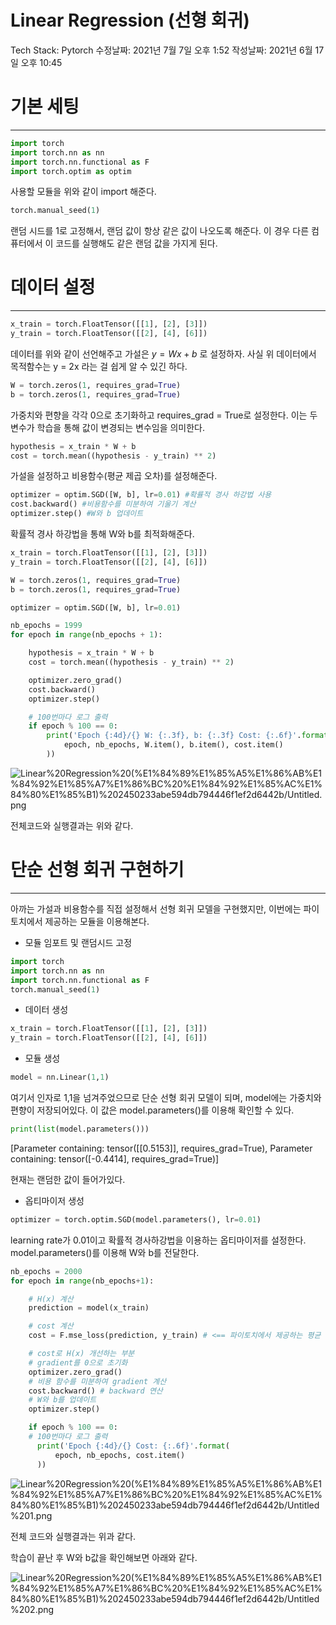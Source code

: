 # Linear Regression (선형 회귀)

Tech Stack: Pytorch
수정날짜: 2021년 7월 7일 오후 1:52
작성날짜: 2021년 6월 17일 오후 10:45

# 기본 세팅

---

```python
import torch
import torch.nn as nn
import torch.nn.functional as F
import torch.optim as optim
```

사용할 모듈을 위와 같이 import 해준다.

 

```python
torch.manual_seed(1)
```

랜덤 시드를 1로 고정해서, 랜덤 값이 항상 같은 값이 나오도록 해준다. 이 경우 다른 컴퓨터에서 이 코드를 실행해도 같은 랜덤 값을 가지게 된다.

# 데이터 설정

---

```python
x_train = torch.FloatTensor([[1], [2], [3]])
y_train = torch.FloatTensor([[2], [4], [6]])
```

데이터를 위와 같이 선언해주고 가설은 $y = Wx + b$ 로 설정하자. 사실 위 데이터에서 목적함수는 y = 2x 라는 걸 쉽게 알 수 있긴 하다.

```python
W = torch.zeros(1, requires_grad=True)
b = torch.zeros(1, requires_grad=True)
```

가중치와 편향을 각각 0으로 초기화하고 requires_grad = True로 설정한다. 이는 두 변수가 학습을 통해 값이 변경되는 변수임을 의미한다.

```python
hypothesis = x_train * W + b
cost = torch.mean((hypothesis - y_train) ** 2)
```

가설을 설정하고 비용함수(평균 제곱 오차)를 설정해준다.

```python
optimizer = optim.SGD([W, b], lr=0.01) #확률적 경사 하강법 사용
cost.backward() #비용함수를 미분하여 기울기 계산
optimizer.step() #W와 b 업데이트
```

확률적 경사 하강법을 통해 W와 b를 최적화해준다.

```python
x_train = torch.FloatTensor([[1], [2], [3]])
y_train = torch.FloatTensor([[2], [4], [6]])

W = torch.zeros(1, requires_grad=True)
b = torch.zeros(1, requires_grad=True)

optimizer = optim.SGD([W, b], lr=0.01)

nb_epochs = 1999
for epoch in range(nb_epochs + 1):

    hypothesis = x_train * W + b
    cost = torch.mean((hypothesis - y_train) ** 2)

    optimizer.zero_grad()
    cost.backward()
    optimizer.step()

    # 100번마다 로그 출력
    if epoch % 100 == 0:
        print('Epoch {:4d}/{} W: {:.3f}, b: {:.3f} Cost: {:.6f}'.format(
            epoch, nb_epochs, W.item(), b.item(), cost.item()
        ))
```

![Linear%20Regression%20(%E1%84%89%E1%85%A5%E1%86%AB%E1%84%92%E1%85%A7%E1%86%BC%20%E1%84%92%E1%85%AC%E1%84%80%E1%85%B1)%202450233abe594db794446f1ef2d6442b/Untitled.png](Linear%20Regression%20(%E1%84%89%E1%85%A5%E1%86%AB%E1%84%92%E1%85%A7%E1%86%BC%20%E1%84%92%E1%85%AC%E1%84%80%E1%85%B1)%202450233abe594db794446f1ef2d6442b/Untitled.png)

전체코드와 실행결과는 위와 같다.

# 단순 선형 회귀 구현하기

---

아까는 가설과 비용함수를 직접 설정해서 선형 회귀 모델을 구현했지만, 이번에는 파이토치에서 제공하는 모듈을 이용해본다.

- 모듈 임포트 및 랜덤시드 고정

```python
import torch
import torch.nn as nn
import torch.nn.functional as F
torch.manual_seed(1)
```

- 데이터 생성

```python
x_train = torch.FloatTensor([[1], [2], [3]])
y_train = torch.FloatTensor([[2], [4], [6]])
```

- 모듈 생성

```python
model = nn.Linear(1,1)
```

여기서 인자로 1,1을 넘겨주었으므로 단순 선형 회귀 모델이 되며, model에는 가중치와 편향이 저장되어있다. 이 값은 model.parameters()를 이용해 확인할 수 있다.

```python
print(list(model.parameters()))
```

[Parameter containing:
tensor([[0.5153]], requires_grad=True), Parameter containing:
tensor([-0.4414], requires_grad=True)]

현재는 랜덤한 값이 들어가있다.

- 옵티마이저 생성

```python
optimizer = torch.optim.SGD(model.parameters(), lr=0.01)
```

learning rate가 0.01이고 확률적 경사하강법을 이용하는 옵티마이저를 설정한다. model.parameters()를 이용해 W와 b를 전달한다.

```python
nb_epochs = 2000
for epoch in range(nb_epochs+1):

    # H(x) 계산
    prediction = model(x_train)

    # cost 계산
    cost = F.mse_loss(prediction, y_train) # <== 파이토치에서 제공하는 평균 제곱 오차 함수

    # cost로 H(x) 개선하는 부분
    # gradient를 0으로 초기화
    optimizer.zero_grad()
    # 비용 함수를 미분하여 gradient 계산
    cost.backward() # backward 연산
    # W와 b를 업데이트
    optimizer.step()

    if epoch % 100 == 0:
    # 100번마다 로그 출력
      print('Epoch {:4d}/{} Cost: {:.6f}'.format(
          epoch, nb_epochs, cost.item()
      ))
```

![Linear%20Regression%20(%E1%84%89%E1%85%A5%E1%86%AB%E1%84%92%E1%85%A7%E1%86%BC%20%E1%84%92%E1%85%AC%E1%84%80%E1%85%B1)%202450233abe594db794446f1ef2d6442b/Untitled%201.png](Linear%20Regression%20(%E1%84%89%E1%85%A5%E1%86%AB%E1%84%92%E1%85%A7%E1%86%BC%20%E1%84%92%E1%85%AC%E1%84%80%E1%85%B1)%202450233abe594db794446f1ef2d6442b/Untitled%201.png)

전체 코드와 실행결과는 위과 같다.

학습이 끝난 후 W와 b값을 확인해보면 아래와 같다.

![Linear%20Regression%20(%E1%84%89%E1%85%A5%E1%86%AB%E1%84%92%E1%85%A7%E1%86%BC%20%E1%84%92%E1%85%AC%E1%84%80%E1%85%B1)%202450233abe594db794446f1ef2d6442b/Untitled%202.png](Linear%20Regression%20(%E1%84%89%E1%85%A5%E1%86%AB%E1%84%92%E1%85%A7%E1%86%BC%20%E1%84%92%E1%85%AC%E1%84%80%E1%85%B1)%202450233abe594db794446f1ef2d6442b/Untitled%202.png)